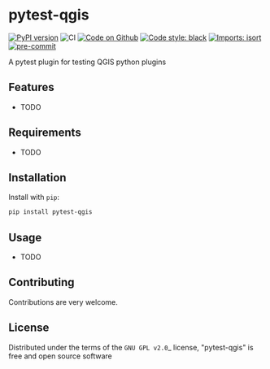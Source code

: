 # pytest-qgis
[![PyPI version](https://badge.fury.io/py/pytest-qgis.svg)](https://badge.fury.io/py/pytest-qgis)
![CI](https://github.com/GispoCoding/pytest-qgis/workflows/CI/badge.svg)
[![Code on Github](https://img.shields.io/badge/Code-GitHub-brightgreen)](https://github.com/GispoCoding/pytest-qgis)
[![Code style: black](https://img.shields.io/badge/code%20style-black-000000.svg)](https://github.com/psf/black)
[![Imports: isort](https://img.shields.io/badge/%20imports-isort-%231674b1?style=flat&labelColor=ef8336)](https://pycqa.github.io/isort/)
[![pre-commit](https://img.shields.io/badge/pre--commit-enabled-brightgreen?logo=pre-commit&logoColor=white)](https://github.com/pre-commit/pre-commit)


A pytest plugin for testing QGIS python plugins



## Features


* TODO


## Requirements

* TODO


## Installation

Install with `pip`:

```bash
pip install pytest-qgis
```

## Usage

* TODO

## Contributing

Contributions are very welcome.

## License

Distributed under the terms of the `GNU GPL v2.0`_ license, "pytest-qgis" is free and open source software

